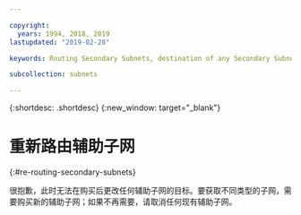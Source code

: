 ```yaml
---

copyright:
  years: 1994, 2018, 2019
lastupdated: "2019-02-28"

keywords: Routing Secondary Subnets, destination of any Secondary Subnet, different type of subnet

subcollection: subnets

---
```


{:shortdesc: .shortdesc}
{:new_window: target="_blank"}

# 重新路由辅助子网
{:#re-routing-secondary-subnets}

很抱歉，此时无法在购买后更改任何辅助子网的目标。要获取不同类型的子网，需要购买新的辅助子网；如果不再需要，请取消任何现有辅助子网。
